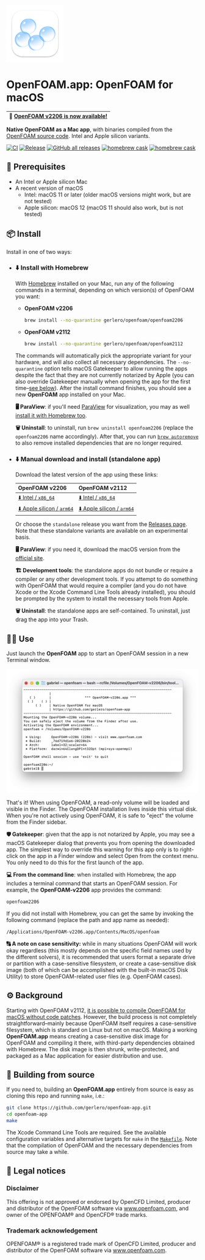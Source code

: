 [<img src="icon.png" width="150">](#)

# **OpenFOAM.app**: OpenFOAM for macOS

| 🎉  [OpenFOAM v2206 is now available!](#-install) |
| ---- |

**Native OpenFOAM as a Mac app**, with binaries compiled from the [OpenFOAM source code](https://develop.openfoam.com/Development/openfoam/-/blob/master/doc/Build.md). Intel and Apple silicon variants.

[![CI](https://github.com/gerlero/openfoam-app/actions/workflows/ci.yml/badge.svg)](https://github.com/gerlero/openfoam-app/actions/workflows/ci.yml) [![Release](https://github.com/gerlero/openfoam-app/actions/workflows/release.yml/badge.svg)](https://github.com/gerlero/openfoam-app/actions/workflows/release.yml) [![GitHub all releases](https://img.shields.io/github/downloads/gerlero/openfoam-app/total)](https://github.com/gerlero/openfoam-app/releases)
[![homebrew cask](https://img.shields.io/badge/homebrew%20cask-gerlero%2Fopenfoam%2Fopenfoam2206-informational)](https://github.com/gerlero/homebrew-openfoam) [![homebrew cask](https://img.shields.io/badge/homebrew%20cask-gerlero%2Fopenfoam%2Fopenfoam2112-informational)](https://github.com/gerlero/homebrew-openfoam)

## 🍏 Prerequisites

* An Intel or Apple silicon Mac
* A recent version of macOS
    * Intel: macOS 11 or later (older macOS versions might work, but are not tested)
    * Apple silicon: macOS 12 (macOS 11 should also work, but is not tested)

## 📦 Install

Install in one of two ways:

* ### ⬇️ Install with Homebrew

   With [Homebrew](https://brew.sh) installed on your Mac, run any of the following commands in a terminal, depending on which version(s) of OpenFOAM you want:

   * **OpenFOAM v2206**

       ```sh
       brew install --no-quarantine gerlero/openfoam/openfoam2206
       ```

   * **OpenFOAM v2112**

       ```sh
       brew install --no-quarantine gerlero/openfoam/openfoam2112
       ```

   The commands will automatically pick the appropriate variant for your hardware, and will also collect all necessary dependencies. The ``--no-quarantine`` option tells macOS Gatekeeper to allow running the apps despite the fact that they are not currently notarized by Apple (you can also override Gatekeeper manually when opening the app for the first time–[see below](#-use)). After the install command finishes, you should see a new **OpenFOAM** app installed on your Mac.

   **🖥 ParaView**: if you'll need [ParaView](https://www.paraview.org) for visualization, you may as well [install it with Homebrew too](https://formulae.brew.sh/cask/paraview).

   **🗑 Uninstall**: to uninstall, run ```brew uninstall openfoam2206``` (replace the ``openfoam2206`` name accordingly). After that, you can run [```brew autoremove```](https://docs.brew.sh/Manpage#autoremove---dry-run) to also remove installed dependencies that are no longer required.

* ### ⬇️ Manual download and install (standalone app)

   Download the latest version of the app using these links:

   | OpenFOAM v2206 | OpenFOAM v2112 |
   | -------------- | -------------- |
   | [⬇️ Intel / `x86_64`](https://github.com/gerlero/openfoam-app/releases/latest/download/openfoam2206-app-standalone-x86_64.zip) | [⬇️ Intel / `x86_64`](https://github.com/gerlero/openfoam-app/releases/latest/download/openfoam2112-app-standalone-x86_64.zip) |
   | [⬇️ Apple silicon / `arm64`](https://github.com/gerlero/openfoam-app/releases/latest/download/openfoam2206-app-standalone-arm64.zip) | [⬇️ Apple silicon / `arm64`](https://github.com/gerlero/openfoam-app/releases/latest/download/openfoam2112-app-standalone-arm64.zip) |

   Or choose the `standalone` release you want from the [Releases page](https://github.com/gerlero/openfoam-app/releases). Note that these standalone variants are available on an experimental basis.

   **🖥 ParaView**: if you need it, download the macOS version from the [official site](https://www.paraview.org/download/).

   **🏗 Development tools**: the standalone apps do not bundle or require a compiler or any other development tools. If you attempt to do something with OpenFOAM that would require a compiler (and you do not have Xcode or the Xcode Command Line Tools already installed), you should be prompted by the system to install the necessary tools from Apple.

   **🗑 Uninstall**: the standalone apps are self-contained. To uninstall, just drag the app into your Trash.

## 🧑‍💻 Use

Just launch the **OpenFOAM** app to start an OpenFOAM session in a new Terminal window.

<img src="screenshot.png" width="650">

That's it! When using OpenFOAM, a read-only volume will be loaded and visible in the Finder. The OpenFOAM installation lives inside this virtual disk. When you're not actively using OpenFOAM, it is safe to "eject" the volume from the Finder sidebar.

**🛡 Gatekeeper**: given that the app is not notarized by Apple, you may see a macOS Gatekeeper dialog that prevents you from opening the downloaded app. The simplest way to override this warning for this app only is to right-click on the app in a Finder window and select Open from the context menu. You only need to do this for the first launch of the app.

**💻 From the command line**: when installed with Homebrew, the app includes a terminal command that starts an OpenFOAM session. For example, the **OpenFOAM-v2206** app provides the command:

```sh
openfoam2206
```

If you did not install with Homebrew, you can get the same by invoking the following command (replace the path and app name as needed):

```sh
/Applications/OpenFOAM-v2206.app/Contents/MacOS/openfoam
```

**🔠 A note on case sensitivity:** while in many situations OpenFOAM will work okay regardless (this mostly depends on the specific field names used by the different solvers), it is recommended that users format a separate drive or partition with a case-sensitive filesystem, or create a case-sensitive disk image (both of which can be accomplished with the built-in macOS Disk Utility) to store OpenFOAM-related user files (e.g. OpenFOAM cases).

## ⚙️ Background

Starting with OpenFOAM v2112, [it is possible to compile OpenFOAM for macOS without code patches](https://develop.openfoam.com/Development/openfoam/-/wikis/building#darwin-mac-os). However, the build process is not completely straightforward–mainly because OpenFOAM itself requires a case-sensitive filesystem, which is standard on Linux but not on macOS. Making a working **OpenFOAM.app** means creating a case-sensitive disk image for OpenFOAM and compiling it there, with third-party dependencies obtained with Homebrew. The disk image is then shrunk, write-protected, and packaged as a Mac application for easier distribution and use.

## 🔨 Building from source

If you need to, building an **OpenFOAM.app** entirely from source is easy as cloning this repo and running `make`, i.e.:

```sh
git clone https://github.com/gerlero/openfoam-app.git
cd openfoam-app
make
```

The Xcode Command Line Tools are required. See the available configuration variables and alternative targets for `make` in the [`Makefile`](Makefile). Note that the compilation of OpenFOAM and the necessary dependencies from source may take a while.

## 📄 Legal notices

### Disclaimer

This offering is not approved or endorsed by OpenCFD Limited, producer and distributor of the OpenFOAM software via www.openfoam.com, and owner of the OPENFOAM®  and OpenCFD® trade marks.

### Trademark acknowledgement

OPENFOAM® is a registered trade mark of OpenCFD Limited, producer and distributor of the OpenFOAM software via www.openfoam.com.
